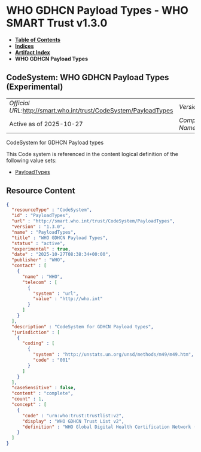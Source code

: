 # WHO GDHCN Payload Types - WHO SMART Trust v1.3.0

* [**Table of Contents**](toc.md)
* [**Indices**](indices.md)
* [**Artifact Index**](artifacts.md)
* **WHO GDHCN Payload Types**

## CodeSystem: WHO GDHCN Payload Types (Experimental) 

| | |
| :--- | :--- |
| *Official URL*:http://smart.who.int/trust/CodeSystem/PayloadTypes | *Version*:1.3.0 |
| Active as of 2025-10-27 | *Computable Name*:PayloadTypes |

 
CodeSystem for GDHCN Payload types 

 This Code system is referenced in the content logical definition of the following value sets: 

* [PayloadTypes](ValueSet-PayloadTypes.md)



## Resource Content

```json
{
  "resourceType" : "CodeSystem",
  "id" : "PayloadTypes",
  "url" : "http://smart.who.int/trust/CodeSystem/PayloadTypes",
  "version" : "1.3.0",
  "name" : "PayloadTypes",
  "title" : "WHO GDHCN Payload Types",
  "status" : "active",
  "experimental" : true,
  "date" : "2025-10-27T08:38:34+00:00",
  "publisher" : "WHO",
  "contact" : [
    {
      "name" : "WHO",
      "telecom" : [
        {
          "system" : "url",
          "value" : "http://who.int"
        }
      ]
    }
  ],
  "description" : "CodeSystem for GDHCN Payload types",
  "jurisdiction" : [
    {
      "coding" : [
        {
          "system" : "http://unstats.un.org/unsd/methods/m49/m49.htm",
          "code" : "001"
        }
      ]
    }
  ],
  "caseSensitive" : false,
  "content" : "complete",
  "count" : 1,
  "concept" : [
    {
      "code" : "urn:who:trust:trustlist:v2",
      "display" : "WHO GDHCN Trust List v2",
      "definition" : "WHO Global Digital Health Certification Network (GDHCN) Trust List. Major release v2"
    }
  ]
}

```

